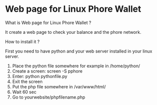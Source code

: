 # Web page for Linux Phore Wallet

What is Web page for Linux Phore Wallet ?

It create a web page to check your balance and the phore network.


How to install it ?

First you need to have python and your web server installed in your linux server.
1) Place the python file somewhere for example in /home/python/
2) Create a screen:  screen -S pphore
3) Enter: python pythonfile.py
4) Exit the screen 
5) Put the php file somewhere in /var/www/html/
6) Wait 60 sec
7) Go to yourwebsite/phpfilename.php



